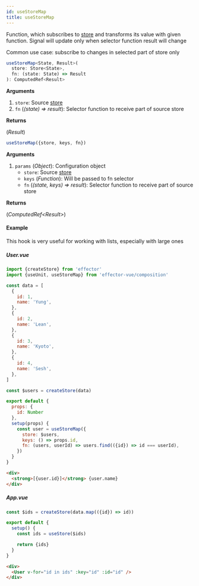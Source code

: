 ```yaml
---
id: useStoreMap
title: useStoreMap
---
```


Function, which subscribes to [store](../effector/Store.md) and transforms its value with given function. Signal will update only when selector function result will change

Common use case: subscribe to changes in selected part of store only

```ts
useStoreMap<State, Result>(
  store: Store<State>,
  fn: (state: State) => Result
): ComputedRef<Result>
```

**Arguments**

1. `store`: Source [store](../effector/Store.md)
2. `fn` (_(state) => result_): Selector function to receive part of source store

**Returns**

(_Result_)

```ts
useStoreMap({store, keys, fn})
```

**Arguments**

1. `params` (_Object_): Configuration object
    - `store`: Source [store](../effector/Store.md)
    - `keys` (_Function_): Will be passed to fn selector
    - `fn` (_(state, keys) => result_): Selector function to receive part of source store

**Returns**

(_ComputedRef<Result\>_)

#### Example

This hook is very useful for working with lists, especially with large ones


##### User.vue
```js
import {createStore} from 'effector'
import {useUnit, useStoreMap} from 'effector-vue/composition'

const data = [
  {
    id: 1,
    name: 'Yung',
  },
  {
    id: 2,
    name: 'Lean',
  },
  {
    id: 3,
    name: 'Kyoto',
  },
  {
    id: 4,
    name: 'Sesh',
  },
]

const $users = createStore(data)

export default {
  props: {
    id: Number
  },
  setup(props) {
    const user = useStoreMap({
      store: $users,
      keys: () => props.id,
      fn: (users, userId) => users.find(({id}) => id === userId),
    })
  }
}
```

```html
<div>
  <strong>[{user.id}]</strong> {user.name}
</div>
```

##### App.vue
```js
const $ids = createStore(data.map(({id}) => id))

export default {
  setup() {
    const ids = useStore($ids)

    return {ids}
  }
}
```

```html
<div>
  <User v-for="id in ids" :key="id" :id="id" />
</div>
```
